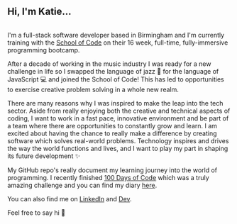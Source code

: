 ## Hi, I'm Katie...

<img src="">

I'm a full-stack software developer based in Birmingham and I'm currently training with the [School of Code](https://www.schoolofcode.co.uk/) on their 16 week, full-time, fully-immersive programming bootcamp.

After a decade of working in the music industry I was ready for a new challenge in life so I swapped the language of jazz 🎷 for the language of JavaScript 💻 and joined the School of Code! This has led to opportunities to exercise creative problem solving in a whole new realm.

There are many reasons why I was inspired to make the leap into the tech sector. Aside from really enjoying both the creative and technical aspects of coding, I want to work in a fast pace, innovative environment and be part of a team where there are opportunities to constantly grow and learn. I am excited about having the chance to really make a difference by creating software which solves real-world problems. Technology inspires and drives the way the world functions and lives, and I want to play my part in shaping its future development ✨

My GitHub repo's really document my learning journey into the world of programming. I recently finished [100 Days of Code](https://www.100daysofcode.com/) which was a truly amazing challenge and you can find my diary [here](https://github.com/katiehawcutt/100DaysOfCode).

You can also find me on [LinkedIn](https://www.linkedin.com/in/katiehawcutt/) and [Dev](https://dev.to/katiehawcutt).

Feel free to say hi 🙂
